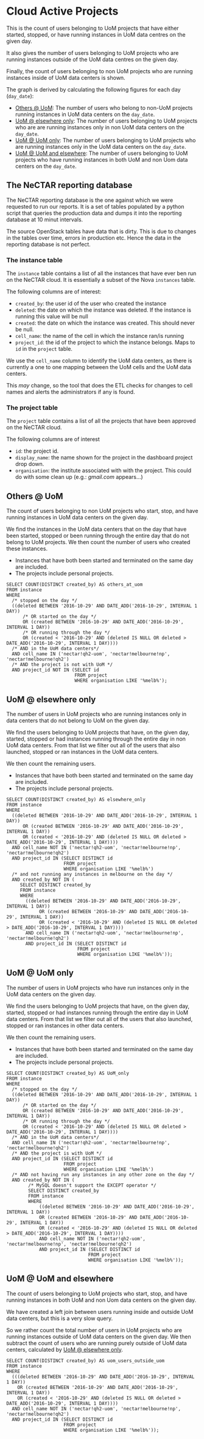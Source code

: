 # Cloud Active Projects

This is the count of users belonging to UoM projects that have either started, 
stopped, or have running instances in UoM data centres on the given day.

It also gives the number of users belonging to UoM projects who are running
instances outside of the UoM data centres on the given day.

Finally, the count of users belonging to non UoM projects who are running 
instances inside of UoM data centers is shown.

The graph is derived by calculating the following figures for each day 
(`day_date`):

* [Others @ UoM](#others--uom): The number of users who belong to non-UoM 
  projects running instances in UoM data centers on the `day_date`.
* [UoM @ elsewhere only](#uom--elsewhere-only): The number of users belonging
  to UoM projects who are are running instances only in non UoM data centers 
  on the `day_date`. 
* [UoM @ UoM only](#Auom--uom-only): The number of users belonging to UoM 
  projects who are running instances only in the UoM data centers on 
  the `day_date`.
* [UoM @ UoM and elsewhere](#uom--uom-and-elsewhere): The number of users 
  belonging to UoM projects who have running instances in both UoM and 
  non Uom data centers on the `day_date`.
  
## The NeCTAR reporting database

The NeCTAR reporting database is the one against which we were requested
to run our reports. It is a set of tables populated by a python script that 
queries the production data and dumps it into the reporting database at 10
minut intervals.

The source OpenStack tables have data that is dirty. This is due to changes
in the tables over time, errors in production etc. Hence the data in the
reporting database is not perfect.

### The instance table
  
The `instance` table contains a list of all the instances that have ever ben run 
on the NeCTAR cloud. It is essentially a subset of the Nova `instances` table.

The following columns are of interest:

* `created_by`: the user id of the user who created the instance
* `deleted`: the date on which the instance was deleted. If the instance
  is running this value will be null
* `created`: the date on which the instance was created. This should never
  be null.
* `cell_name`: the name of the cell in which the instance ran/is running
* `project_id`: the id of the project to which the instance belongs. Maps to
                `id` in the `project` table.

We use the `cell_name` column to identify the UoM data centers, as there is
currently a one to one mapping between the UoM cells and the UoM data centers.

This *may* change, so the tool that does the ETL checks for changes to cell 
names and alerts the administrators if any is found.

### The project table

The `project` table contains a list of all the projects that have been approved
on the NeCTAR cloud.

The following columns are of interest

* `id`: the project id.
* `display_name`: the name shown for the project in the dashboard project
        drop down.
* `organisation`: the institute associated with with the project. This could
        do with some clean up (e.g.: *gmail.com* appears...)

## Others @ UoM

The count of users belonging to non UoM projects who start, stop, and
have running instances in UoM data centers on the given day.

We find the instances in the UoM data centers that on the day that have been 
started, stopped or been running through the entire day that do not belong to
UoM projects. We then count the number of users who created these instances.

* Instances that have both been started and terminated on the same day are
  included.
* The projects include personal projects.

```mysql
SELECT COUNT(DISTINCT created_by) AS others_at_uom
FROM instance
WHERE
  /* stopped on the day */
  ((deleted BETWEEN '2016-10-29' AND DATE_ADD('2016-10-29', INTERVAL 1 DAY))
      /* OR started on the day */
      OR (created BETWEEN '2016-10-29' AND DATE_ADD('2016-10-29', INTERVAL 1 DAY))
      /* OR running through the day */
      OR (created < '2016-10-29' AND (deleted IS NULL OR deleted > DATE_ADD('2016-10-29', INTERVAL 1 DAY))))
  /* AND in the UoM data centers*/
  AND cell_name IN ('nectar!qh2-uom', 'nectar!melbourne!np', 'nectar!melbourne!qh2')
  /* AND the project is not with UoM */
  AND project_id NOT IN (SELECT id
                         FROM project
                         WHERE organisation LIKE '%melb%');
```

## UoM @ elsewhere only

The number of users in UoM projects who are running instances
only in data centers that do not belong to UoM on the given day.

We find the users belonging to UoM projects that have, on the given day, 
started, stopped or had instances running through the entire day in non UoM
data centers. From that list we filter out all of the users that also launched, 
stopped or ran instances in the UoM data centers.

We then count the remaining users. 

* Instances that have both been started and terminated on the same day are
  included.
* The projects include personal projects.

```mysql
SELECT COUNT(DISTINCT created_by) AS elsewhere_only
FROM instance
WHERE 
  ((deleted BETWEEN '2016-10-29' AND DATE_ADD('2016-10-29', INTERVAL 1 DAY))
      OR (created BETWEEN '2016-10-29' AND DATE_ADD('2016-10-29', INTERVAL 1 DAY))
      OR (created < '2016-10-29' AND (deleted IS NULL OR deleted > DATE_ADD('2016-10-29', INTERVAL 1 DAY))))
  AND cell_name NOT IN ('nectar!qh2-uom', 'nectar!melbourne!np', 'nectar!melbourne!qh2')
  AND project_id IN (SELECT DISTINCT id
                     FROM project
                     WHERE organisation LIKE '%melb%')
  /* and not running any instances in melbourne on the day */
  AND created_by NOT IN (
     SELECT DISTINCT created_by
     FROM instance
     WHERE
       ((deleted BETWEEN '2016-10-29' AND DATE_ADD('2016-10-29', INTERVAL 1 DAY))
            OR (created BETWEEN '2016-10-29' AND DATE_ADD('2016-10-29', INTERVAL 1 DAY))
            OR (created < '2016-10-29' AND (deleted IS NULL OR deleted > DATE_ADD('2016-10-29', INTERVAL 1 DAY))))
       AND cell_name IN ('nectar!qh2-uom', 'nectar!melbourne!np', 'nectar!melbourne!qh2')
       AND project_id IN (SELECT DISTINCT id
                          FROM project
                          WHERE organisation LIKE '%melb%'));
```

## UoM @ UoM only

The number of users in UoM projects who have run instances only in the 
UoM data centers on the given day.

We find the users belonging to UoM projects that have, on the given day, 
started, stopped or had instances running through the entire day in UoM
data centers. From that list we filter out all of the users that also launched, 
stopped or ran instances in other data centers.

We then count the remaining users. 

* Instances that have both been started and terminated on the same day are
  included.
* The projects include personal projects.

```mysql
SELECT COUNT(DISTINCT created_by) AS UoM_only
FROM instance
WHERE 
  /* stopped on the day */
  ((deleted BETWEEN '2016-10-29' AND DATE_ADD('2016-10-29', INTERVAL 1 DAY))
      /* OR started on the day */
      OR (created BETWEEN '2016-10-29' AND DATE_ADD('2016-10-29', INTERVAL 1 DAY))
      /* OR running through the day */
      OR (created < '2016-10-29' AND (deleted IS NULL OR deleted > DATE_ADD('2016-10-29', INTERVAL 1 DAY))))
  /* AND in the UoM data centers*/
  AND cell_name IN ('nectar!qh2-uom', 'nectar!melbourne!np', 'nectar!melbourne!qh2')
  /* AND the project is with UoM */
  AND project_id IN (SELECT DISTINCT id
                     FROM project
                     WHERE organisation LIKE '%melb%')
  /* AND not having run any instances in any other zone on the day */
  AND created_by NOT IN (
        /* MySQL doesn't support the EXCEPT operator */
        SELECT DISTINCT created_by
        FROM instance
        WHERE
            ((deleted BETWEEN '2016-10-29' AND DATE_ADD('2016-10-29', INTERVAL 1 DAY))
            OR (created BETWEEN '2016-10-29' AND DATE_ADD('2016-10-29', INTERVAL 1 DAY))
            OR (created < '2016-10-29' AND (deleted IS NULL OR deleted > DATE_ADD('2016-10-29', INTERVAL 1 DAY))))
            AND cell_name NOT IN ('nectar!qh2-uom', 'nectar!melbourne!np', 'nectar!melbourne!qh2')
            AND project_id IN (SELECT DISTINCT id
                              FROM project
                              WHERE organisation LIKE '%melb%'));
```

## UoM @ UoM and elsewhere

The count of users belonging to UoM projects who start, stop, and have running
instances in both UoM and non Uom data centers on the given day.

We have created a left join between users running inside and outside UoM
data centers, but this is a very slow query. 

So we rather count the total number of users in UoM projects who are running 
instances outside of UoM data centers on the given day. We then subtract the 
count of users who are running purely outside of UoM data centers, calculated
by [UoM @ elsewhere only](#uom--elsewhere-only). 

```mysql
SELECT COUNT(DISTINCT created_by) AS uom_users_outside_uom
FROM instance
WHERE
  (((deleted BETWEEN '2016-10-29' AND DATE_ADD('2016-10-29', INTERVAL 1 DAY))
    OR (created BETWEEN '2016-10-29' AND DATE_ADD('2016-10-29', INTERVAL 1 DAY))
    OR (created < '2016-10-29' AND (deleted IS NULL OR deleted > DATE_ADD('2016-10-29', INTERVAL 1 DAY))))
  AND cell_name NOT IN ('nectar!qh2-uom', 'nectar!melbourne!np', 'nectar!melbourne!qh2')
  AND project_id IN (SELECT DISTINCT id
                     FROM project
                     WHERE organisation LIKE '%melb%'));
```
